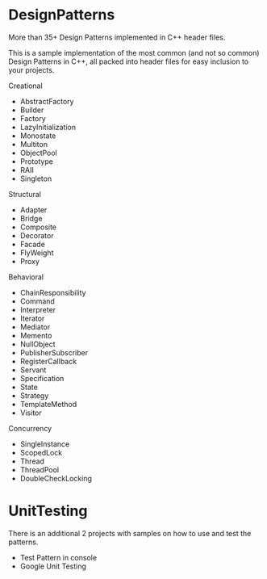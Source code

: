 # DesignPatterns
More than 35+ Design Patterns implemented in C++ header files.

This is a sample implementation of the most common (and not so common) Design Patterns in C++, all packed into header files for easy inclusion to your projects.

Creational
- AbstractFactory
- Builder
- Factory
- LazyInitialization
- Monostate
- Multiton
- ObjectPool
- Prototype
- RAII
- Singleton

Structural
- Adapter
- Bridge
- Composite
- Decorator
- Facade
- FlyWeight
- Proxy

Behavioral
- ChainResponsibility
- Command
- Interpreter
- Iterator
- Mediator
- Memento
- NullObject
- PublisherSubscriber
- RegisterCallback
- Servant
- Specification
- State
- Strategy
- TemplateMethod
- Visitor

Concurrency
- SingleInstance
- ScopedLock
- Thread
- ThreadPool
- DoubleCheckLocking


# UnitTesting
There is an additional 2 projects with samples on how to use and test the patterns.
- Test Pattern in console
- Google Unit Testing


